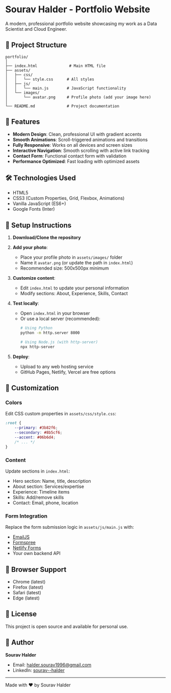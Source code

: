 # Sourav Halder - Portfolio Website

A modern, professional portfolio website showcasing my work as a Data Scientist and Cloud Engineer.

## 📁 Project Structure

```
portfolio/
│
├── index.html              # Main HTML file
├── assets/
│   ├── css/
│   │   └── style.css      # All styles
│   ├── js/
│   │   └── main.js        # JavaScript functionality
│   └── images/
│       └── avatar.png     # Profile photo (add your image here)
│
└── README.md              # Project documentation
```

## 🚀 Features

- **Modern Design**: Clean, professional UI with gradient accents
- **Smooth Animations**: Scroll-triggered animations and transitions
- **Fully Responsive**: Works on all devices and screen sizes
- **Interactive Navigation**: Smooth scrolling with active link tracking
- **Contact Form**: Functional contact form with validation
- **Performance Optimized**: Fast loading with optimized assets

## 🛠️ Technologies Used

- HTML5
- CSS3 (Custom Properties, Grid, Flexbox, Animations)
- Vanilla JavaScript (ES6+)
- Google Fonts (Inter)

## 📝 Setup Instructions

1. **Download/Clone the repository**

2. **Add your photo**:
   - Place your profile photo in `assets/images/` folder
   - Name it `avatar.png` (or update the path in `index.html`)
   - Recommended size: 500x500px minimum

3. **Customize content**:
   - Edit `index.html` to update your personal information
   - Modify sections: About, Experience, Skills, Contact

4. **Test locally**:
   - Open `index.html` in your browser
   - Or use a local server (recommended):
     ```bash
     # Using Python
     python -m http.server 8000
     
     # Using Node.js (with http-server)
     npx http-server
     ```

5. **Deploy**:
   - Upload to any web hosting service
   - GitHub Pages, Netlify, Vercel are free options

## 🎨 Customization

### Colors
Edit CSS custom properties in `assets/css/style.css`:
```css
:root {
    --primary: #3b82f6;
    --secondary: #8b5cf6;
    --accent: #06b6d4;
    /* ... */
}
```

### Content
Update sections in `index.html`:
- Hero section: Name, title, description
- About section: Services/expertise
- Experience: Timeline items
- Skills: Add/remove skills
- Contact: Email, phone, location

### Form Integration
Replace the form submission logic in `assets/js/main.js` with:
- [EmailJS](https://www.emailjs.com/)
- [Formspree](https://formspree.io/)
- [Netlify Forms](https://www.netlify.com/products/forms/)
- Your own backend API

## 📱 Browser Support

- Chrome (latest)
- Firefox (latest)
- Safari (latest)
- Edge (latest)

## 📄 License

This project is open source and available for personal use.

## 👤 Author

**Sourav Halder**
- Email: halder.sourav1996@gmail.com
- LinkedIn: [sourav--halder](https://www.linkedin.com/in/sourav--halder)

---

Made with ❤️ by Sourav Halder